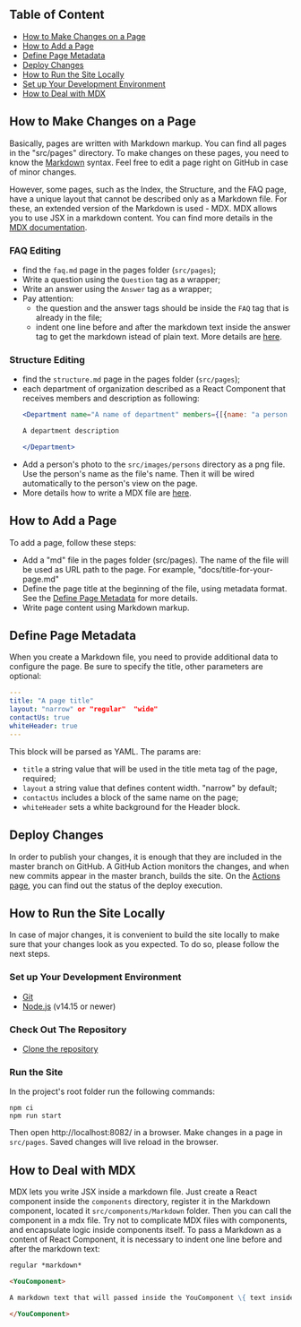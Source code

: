 ## Table of Content

- [How to Make Changes on a Page](#how-to-make-changes-on-a-page)
- [How to Add a Page](#how-to-make-changes-on-a-page)
- [Define Page Metadata](#define-page-metadata)
- [Deploy Changes](#deploy-changes)
- [How to Run the Site Locally](#how-to-run-the-site-locally)
- [Set up Your Development Environment](#set-up-your-development-environment)
- [How to Deal with MDX](#how-to-deal-with-mdx-files)

## How to Make Changes on a Page
Basically, pages are written with Markdown markup. You can find all pages in the "src/pages" directory.
To make changes on these pages, you need to know the [Markdown](https://commonmark.org/help/) syntax.
Feel free to edit a page right on GitHub in case of minor changes.

However, some pages, such as the Index, the Structure, and the FAQ page,
have a unique layout that cannot be described only as a Markdown file.
For these, an extended version of the Markdown is used - MDX.
MDX allows you to use JSX in a markdown content. You can find more details in the [MDX documentation](https://mdxjs.com/).

### FAQ Editing
- find the `faq.md` page in the pages folder (`src/pages`);
- Write a question using the `Question` tag as a wrapper;
- Write an answer using the `Answer` tag as a wrapper;
- Pay attention:
  - the question and the answer tags should be inside the `FAQ` tag that is already in the file;
  - indent one line before and after the markdown text inside the answer tag to get the markdown istead of plain text. More details are [here](#how-to-deal-with-mdx-files).

### Structure Editing
- find the `structure.md` page in the pages folder (`src/pages`);
- each department of organization described as a React Component that receives members and description as following:
  ```jsx
  <Department name="A name of department" members={[{name: "a person name", company: "a company name"}]}>
  
  A department description 
  
  </Department>
  ```
- Add a person's photo to the `src/images/persons` directory as a png file.
  Use the person's name as the file's name. Then it will be wired automatically to the person's view on the page.
- More details how to write a MDX file are [here](#how-to-deal-with-mdx-files).

## How to Add a Page
To add a page, follow these steps:
- Add a "md" file in the pages folder (src/pages). The name of the file will be used as URL path to the page.
  For example, "docs/title-for-your-page.md"
- Define the page title at the beginning of the file, using metadata format. See the [Define Page Metadata](#define-page-metadata) for more details.    
- Write page content using Markdown markup.

## Define Page Metadata
When you create a Markdown file, you need to provide additional data to configure the page.
Be sure to specify the title, other parameters are optional:
```yaml
---
title: "A page title"
layout: "narrow" or "regular"  "wide"
contactUs: true
whiteHeader: true 
---
```

This block will be parsed as YAML.
The params are:
- `title` a string value that will be used in the title meta tag of the page, required;
- `layout` a string value that defines content width. "narrow" by default;
- `contactUs` includes a block of the same name on the page;
- `whiteHeader` sets a white background for the Header block.

## Deploy Changes
In order to publish your changes, it is enough that they are included in the master branch on GitHub.
A GitHub Action monitors the changes, and when new commits appear in the master branch, builds the site.
On the [Actions page](https://github.com/KotlinFoundation/kotlinfoundation.github.io/actions/workflows/pages/pages-build-deployment), you can find out the status of the deploy execution.

## How to Run the Site Locally
In case of major changes, it is convenient to build the site locally to make sure that your changes look as you expected.
To do so, please follow the next steps.

### Set up Your Development Environment
- [Git](https://docs.github.com/en/get-started/quickstart/set-up-git)
- [Node.js](https://nodejs.dev/learn/how-to-install-nodejs) (v14.15 or newer)

### Check Out The Repository
- [Clone the repository](https://docs.github.com/en/repositories/creating-and-managing-repositories/cloning-a-repository)

### Run the Site
In the project's root folder run the following commands:
```shell
npm ci
npm run start
```
Then open http://localhost:8082/ in a browser.
Make changes in a page in `src/pages`.
Saved changes will live reload in the browser.

## How to Deal with MDX
MDX lets you write JSX inside a markdown file.
Just create a React component inside the `components` directory, register it in the Markdown component, located it `src/components/Markdown` folder.
Then you can call the component in a mdx file.
Try not to complicate MDX files with components, and encapsulate logic inside components itself.
To pass a Markdown as a content of React Component, it is necessary to indent one line before and after the markdown text:
```md
regular *markdown*

<YouComponent>

A markdown text that will passed inside the YouComponent \{ text inside curly brackets \}

</YouComponent>
```
